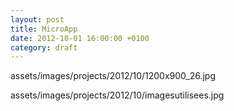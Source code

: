 ```yaml
---
layout: post
title: MicroApp
date: 2012-10-01 16:00:00 +0100
category: draft
---
```


assets/images/projects/2012/10/1200x900_26.jpg

assets/images/projects/2012/10/imagesutilisees.jpg
